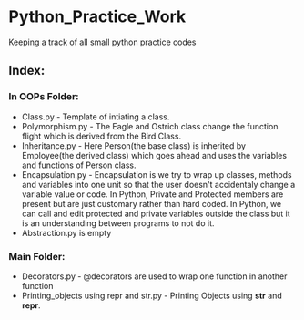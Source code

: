 # Python_Practice_Work
 Keeping a track of all small python practice codes

 ## Index:
 ### In OOPs Folder:
 - Class.py - Template of intiating a class.
 - Polymorphism.py - The Eagle and Ostrich class change the function flight which is derived from the Bird Class.
 - Inheritance.py - Here Person(the base class) is inherited by Employee(the derived class) which goes ahead and uses the variables and functions of Person class.
 - Encapsulation.py - Encapsulation is we try to wrap up classes, methods and variables into one unit so that the user doesn't accidentaly change a variable value or code. In Python, Private and Protected members are present but are just customary rather than hard coded. In Python, we can call and edit protected and private variables outside the class but it is an understanding between programs to not do it.
 - Abstraction.py is empty

 ### Main Folder:
 - Decorators.py - @decorators are used to wrap one function in another function
 - Printing_objects using repr and str.py - Printing Objects using __str__ and __repr__.